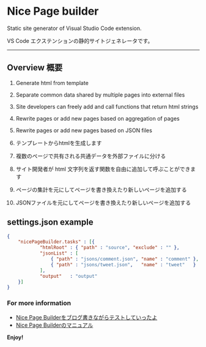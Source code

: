 # Nice Page builder

Static site generator of Visual Studio Code extension.

VS Code エクステンションの静的サイトジェネレータです。

---

## Overview 概要

1. Generate html from template
2. Separate common data shared by multiple pages into external files
3. Site developers can freely add and call functions that return html strings
4. Rewrite pages or add new pages based on aggregation of pages
5. Rewrite pages or add new pages based on JSON files


1. テンプレートからhtmlを生成します
2. 複数のページで共有される共通データを外部ファイルに分ける
3. サイト開発者が html 文字列を返す関数を自由に追加して呼ぶことができます
4. ページの集計を元にしてページを書き換えたり新しいページを追加する
5. JSONファイルを元にしてページを書き換えたり新しいページを追加する

## settings.json example
~~~json
{
    "nicePageBuilder.tasks" : [{
            "htmlRoot" : { "path" : "source", "exclude" : "" },
            "jsonList" : [
                { "path" : "jsons/comment.json", "name" : "comment" },
                { "path" : "jsons/tweet.json",   "name" : "tweet"   }
            ],
            "output"   : "output"
    }]
}
~~~

### For more information
* [Nice Page Builderをブログ書きながらテストしていったよ](http://outcloud.blogspot.jp/2016/12/npb-test.html)
* [Nice Page Builderのマニュアル](http://outcloud.blogspot.jp/2016/12/npb-manual.html)

**Enjoy!**